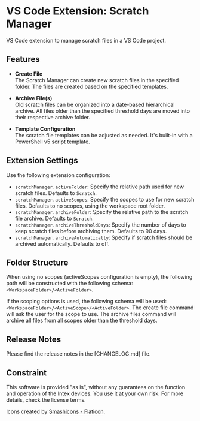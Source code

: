 # VS Code Extension: Scratch Manager

VS Code extension to manage scratch files in a VS Code project.

## Features

* **Create File**  
  The Scratch Manager can create new scratch files in the specified folder. The files are created based on the specified templates.

* **Archive File(s)**  
  Old scratch files can be organized into a date-based hierarchical archive. All files older than the specified threshold days are moved into their respective archive folder.

* **Template Configuration**  
  The scratch file templates can be adjusted as needed. It's built-in with a PowerShell v5 script template.

## Extension Settings

Use the following extension configuration:

* `scratchManager.activeFolder`: Specify the relative path used for new scratch files. Defaults to `Scratch`.
* `scratchManager.activeScopes`: Specify the scopes to use for new scratch files. Defaults to no scopes, using the workspace root folder.
* `scratchManager.archiveFolder`: Specify the relative path to the scratch file archive. Defaults to `Scratch`.
* `scratchManager.archiveThresholdDays`: Specify the number of days to keep scratch files before archiving them. Defaults to 90 days.
* `scratchManager.archiveAutomatically`: Specify if scratch files should be archived automatically. Defaults to off.

## Folder Structure

When using no scopes (activeScopes configuration is empty), the following path will be constructed with the following schema: `<WorkspaceFolder>/<ActiveFolder>`.

If the scoping options is used, the following schema will be used: `<WorkspaceFolder>/<ActiveScope>/<ActiveFolder>`. The create file command will ask the user for the scope to use. The archive files command will archive all files from all scopes older than the threshold days.

## Release Notes

Please find the release notes in the [CHANGELOG.md] file.

## Constraint

This software is provided "as is", without any guarantees on the function and operation of the Intex devices. You use it at your own risk. For more details, check the license terms.

Icons created by [Smashicons - Flaticon](https://www.flaticon.com/free-icons/pencil).
